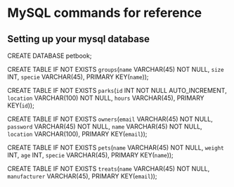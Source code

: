 # MySQL commands for reference
## Setting up your mysql database

CREATE DATABASE petbook;

CREATE TABLE IF NOT EXISTS `groups`(`name` VARCHAR(45) NOT NULL, `size` INT, `specie` VARCHAR(45), PRIMARY KEY(`name`));

CREATE TABLE IF NOT EXISTS `parks`(`id` INT NOT NULL AUTO_INCREMENT, `location` VARCHAR(100) NOT NULL, `hours` VARCHAR(45), PRIMARY KEY(`id`));

CREATE TABLE IF NOT EXISTS `owners`(`email` VARCHAR(45) NOT NULL, `password` VARCHAR(45) NOT NULL, `name` VARCHAR(45) NOT NULL, `location` VARCHAR(100), PRIMARY KEY(`email`));

CREATE TABLE IF NOT EXISTS `pets`(`name` VARCHAR(45) NOT NULL, `weight` INT, `age` INT, `specie` VARCHAR(45), PRIMARY KEY(`name`));

CREATE TABLE IF NOT EXISTS `treats`(`name` VARCHAR(45) NOT NULL, `manufacturer` VARCHAR(45), PRIMARY KEY(`email`));


